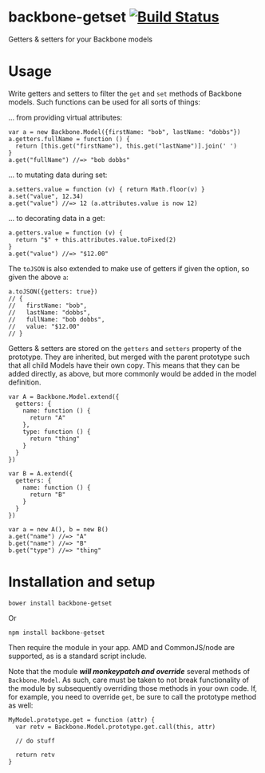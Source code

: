 backbone-getset [![Build Status](https://travis-ci.org/numbers1311407/backbone-getset.png)](http://travis-ci.org/numbers1311407/backbone-getset)
===

Getters & setters for your Backbone models


Usage
===

Write getters and setters to filter the `get` and `set` methods of Backbone
models.  Such functions can be used for all sorts of things:

... from providing virtual attributes:

    var a = new Backbone.Model({firstName: "bob", lastName: "dobbs"})
    a.getters.fullName = function () { 
      return [this.get("firstName"), this.get("lastName")].join(' ')
    }
    a.get("fullName") //=> "bob dobbs"

... to mutating data during set:

    a.setters.value = function (v) { return Math.floor(v) }
    a.set("value", 12.34)
    a.get("value") //=> 12 (a.attributes.value is now 12)
  
... to decorating data in a get:

    a.getters.value = function (v) { 
      return "$" + this.attributes.value.toFixed(2)
    }
    a.get("value") //=> "$12.00"


The `toJSON` is also extended to make use of getters if given the option,
so given the above `a`:

    a.toJSON({getters: true})
    // { 
    //   firstName: "bob",
    //   lastName: "dobbs",
    //   fullName: "bob dobbs",
    //   value: "$12.00" 
    // }


Getters & setters are stored on the `getters` and `setters` property of the
prototype.  They are inherited, but merged with the parent prototype such
that all child Models have their own copy.  This means that they can be
added directly, as above, but more commonly would be added in the model
definition.  


    var A = Backbone.Model.extend({
      getters: {
        name: function () {
          return "A"
        },
        type: function () {
          return "thing"
        }
      }
    })

    var B = A.extend({
      getters: {
        name: function () {
          return "B"
        }
      }
    })

    var a = new A(), b = new B()
    a.get("name") //=> "A"
    b.get("name") //=> "B"
    b.get("type") //=> "thing"



Installation and setup
===

    bower install backbone-getset

Or

    npm install backbone-getset


Then require the module in your app.  AMD and CommonJS/node are supported,
as is a standard script include.

Note that the module ***will monkeypatch and override*** several methods of
`Backbone.Model`.  As such, care must be taken to not break functionality
of the module by subsequently overriding those methods in your own code.
If, for example, you need to override `get`, be sure to call the prototype
method as well:

    MyModel.prototype.get = function (attr) {
      var retv = Backbone.Model.prototype.get.call(this, attr)

      // do stuff

      return retv
    }
